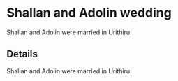 # Shallan and Adolin wedding
Shallan and Adolin were married in Urithiru.

## Details
Shallan and Adolin were married in Urithiru.
